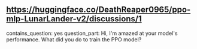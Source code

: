 ## https://huggingface.co/DeathReaper0965/ppo-mlp-LunarLander-v2/discussions/1

contains_question: yes
question_part: Hi, I'm amazed at your model's performance. What did you do to train the PPO model?